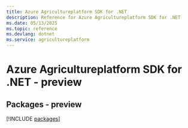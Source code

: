 ```yaml
---
title: Azure Agricultureplatform SDK for .NET
description: Reference for Azure Agricultureplatform SDK for .NET
ms.date: 05/13/2025
ms.topic: reference
ms.devlang: dotnet
ms.service: agricultureplatform
---
```

# Azure Agricultureplatform SDK for .NET - preview
## Packages - preview
[!INCLUDE [packages](agricultureplatform-index.md)]